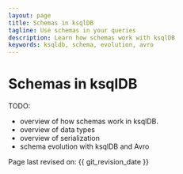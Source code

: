 ```yaml
---
layout: page
title: Schemas in ksqlDB
tagline: Use schemas in your queries 
description: Learn how schemas work with ksqlDB
keywords: ksqldb, schema, evolution, avro
---
```


Schemas in ksqlDB
=================

TODO:

- overview of how schemas work in ksqlDB.
- overview of data types
- overview of serialization
- schema evolution with ksqlDB and Avro


Page last revised on: {{ git_revision_date }}
